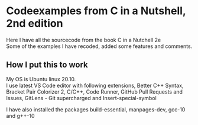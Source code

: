 # Codeexamples from C in a Nutshell, 2nd edition

Here I have all the sourcecode from the book C in a Nutchell 2e  
Some of the examples I have recoded, added some features and comments.  
## How I put this to work
My OS is Ubuntu linux 20.10.  
I use latest VS Code editor with following extensions, Better C++ Syntax, Bracket Pair Colorizer 2, C/C++, Code Runner, GitHub Pull Requests and Issues, GitLens - Git supercharged and Insert-special-symbol  

I have also installed the packages build-essential, manpages-dev, gcc-10 and g++-10  
